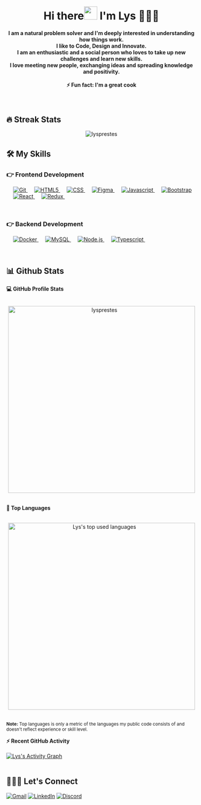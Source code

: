 <h1 align="center">Hi there<img src="https://media.giphy.com/media/hvRJCLFzcasrR4ia7z/giphy.gif" width="35"> I'm Lys 👩🏻‍💻 </h1>

<h4 align="center">
I am a natural problem solver and I'm deeply interested in understanding how things work. <br>
I like to Code, Design and Innovate. <br>
I am an enthusiastic and a social person who loves to take up new challenges and learn new skills.<br>
I love meeting new people, exchanging ideas and spreading knowledge and positivity. <br>
<br>
⚡ Fun fact: I'm a great cook</h4> <br>

## 🔥 Streak Stats
<p align="center"><img align="center" src="https://github-readme-streak-stats.herokuapp.com/?user=lysprestes&theme=tokyonight" alt="lysprestes" /></p>

## 🛠️ My Skills

### 👉 Frontend Development
<p align="left"> 
  &emsp; 
  <a href="https://git-scm.com/" target="_blank"> 
   <img alt="Git" src="https://img.shields.io/badge/-Git-F05032?logo=git&logoColor=white&style=flat">
  </a>
  &emsp; 
  <a href="https://www.w3schools.com/html/" target="_blank"> 
   <img alt="HTML5" src="https://img.shields.io/badge/-HTML5-E34F26?logo=html5&logoColor=white&style=flat">
  </a>   
  &emsp;
  <a href="https://www.w3schools.com/css/" target="_blank">
    <img alt="CSS" src="https://img.shields.io/badge/-CSS3-1572B6?logo=css3&logoColor=white&style=flat">
  </a>
  &emsp;
  <a href="https://www.figma.com/" target="_blank">
    <img alt="Figma" src="https://img.shields.io/badge/-Figma-F24E1E?logo=figma&logoColor=white&style=flat">
  </a>
  &emsp;
  <a href="https://www.w3schools.com/js/" target="_blank">
    <img alt="Javascript" src="https://img.shields.io/badge/-Javascript-F7DF1E?logo=javascript&logoColor=white&style=flat">
  </a> 
   &emsp;
   <a href="https://getbootstrap.com/" target="_blank">
    <img alt="Bootstrap" src="https://img.shields.io/badge/-Bootstrap-7952B3?logo=bootstrap&logoColor=white&style=flat">
  </a> 
   &emsp;
  <a href="https://reactjs.org/" target="_blank"> 
    <img alt="React" src="https://img.shields.io/badge/-React-61DAFB?logo=react&logoColor=white&style=flat"/>
  </a>
&emsp; 
  <a href="https://redux.js.org/" target="_blank"> 
   <img alt="Redux" src="https://img.shields.io/badge/-Redux-7858b8?logo=redux&logoColor=white&style=flat">
  </a>
&emsp; 
</p>
<br/>

### 👉 Backend Development
<p align="left"> 
  &emsp; 
  <a href="https://www.docker.com" target="_blank"> 
   <img alt="Docker" src="https://img.shields.io/badge/-Docker-6ab6f0?logo=docker&logoColor=white&style=flat">
  </a>
  &emsp; 
  <a href="https://www.mysql.com" target="_blank"> 
   <img alt="MySQL" src="https://img.shields.io/badge/-MySQL-e09a2d?logo=mysql&logoColor=white&style=flat">
  </a>
  &emsp;
  <a href="https://nodejs.org" target="_blank"> 
   <img alt="Node.js" src="https://img.shields.io/badge/-Node.js-95c868?logo=node.js&logoColor=white&style=flat">
  </a>
  &emsp;
<a href="https://www.typescriptlang.org" target="_blank"> 
   <img alt="Typescript" src="https://img.shields.io/badge/-Typescript-174ea6?logo=typescript&logoColor=white&style=flat">
  </a>
  &emsp; 
</p>

<br/>

## 📊 Github Stats 

  <summary><b>💻 GitHub Profile Stats</b></summary>
  <br/>
  <p align="center">
    <a href="https://github.com/lysprestes"><img align="center" src="https://github-readme-stats.vercel.app/api?username=lysprestes&show_icons=true&locale=en&theme=tokyonight" alt="lysprestes" alt="lysprestes" width="495px"/></a>
	</p>
  <br/>

  <summary><b>💫 Top Languages</b></summary>
  <br/>
  <p align="center">
    <a href="https://github.com/lysprestes"><img alt="Lys's top used languages" align="center" src="https://github-readme-stats.vercel.app/api/top-langs/?username=lysprestes&layout=compact&theme=tokyonight" alt="lysprestes" width="495px"/></a>
	</p>
  <br/>
  <small><b>Note:</b> Top languages is only a metric of the languages my public code consists of and doesn't reflect experience or skill level.</small>
  </p>

  <summary><b>⚡ Recent GitHub Activity</b></summary>
  <br/>
   <a href="https://github.com/lysprestes"><img alt="Lys's Activity Graph" align="center" src="https://activity-graph.herokuapp.com/graph?username=lysprestes&custom_title=Lys%20Prestes's%20Contribution%20Graph&theme=react-dark" alt="lysprestes"/></a>
  <br/>
<br/>

## 🙋🏻‍♀️ Let's Connect
<p align="center">

[![Gmail](https://img.shields.io/badge/Gmail-D14836?style=for-the-badge&logo=gmail&logoColor=white)](mailto:lysprestes@gmail.com)
[![LinkedIn](https://img.shields.io/badge/linkedin-%230077B5.svg?style=for-the-badge&logo=linkedin&logoColor=white)](https://linkedin.com/in/lysprestes)
[![Discord](https://img.shields.io/badge/Discord-%237289DA.svg?style=for-the-badge&logo=discord&logoColor=white)](https://discord.com/users/Hikari#1477)
</p>
